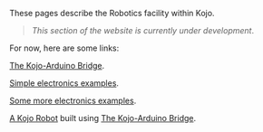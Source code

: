 These pages describe the Robotics facility within Kojo.  

> *This section of the website is currently under development*.

For now, here are some links:

[The Kojo-Arduino Bridge](https://github.com/litan/kojo-arduino).

[Simple electronics examples](https://github.com/litan/kojo-arduino/tree/master/examples).

[Some more electronics examples](https://github.com/litan/kojo-arduino/tree/master/starterkit).

[A Kojo Robot](https://www.youtube.com/watch?v=atNDPTig2_Y&feature=youtu.be) built using [The Kojo-Arduino Bridge](https://github.com/litan/kojo-arduino).